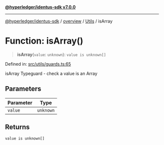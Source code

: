 [**@hyperledger/identus-sdk v7.0.0**](../../../../README.md)

***

[@hyperledger/identus-sdk](../../../../README.md) / [overview](../../../README.md) / [Utils](../README.md) / isArray

# Function: isArray()

> **isArray**(`value`: `unknown`): `value is unknown[]`

Defined in: [src/utils/guards.ts:65](https://github.com/hyperledger/identus-edge-agent-sdk-ts/blob/96423ee84b124a31ce63036d9d623d1cb73a13c2/src/utils/guards.ts#L65)

isArray
Typeguard - check a value is an Array

## Parameters

| Parameter | Type |
| ------ | ------ |
| `value` | `unknown` |

## Returns

`value is unknown[]`
